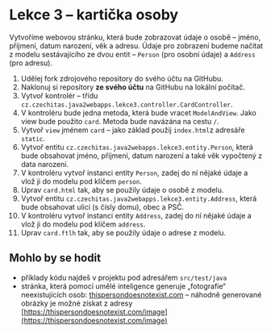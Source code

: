 # Lekce 3 – kartička osoby

Vytvoříme webovou stránku, která bude zobrazovat údaje o osobě – jméno, příjmení, datum narození, věk a adresu. Údaje pro zobrazení budeme načítat z modelu
sestávajícího ze dvou entit – `Person` (pro osobní údaje) a `Address` (pro adresu). 

1. Udělej fork zdrojového repository do svého účtu na GitHubu.
1. Naklonuj si repository **ze svého účtu** na GitHubu na lokální počítač.
1. Vytvoř kontrolér – třídu `cz.czechitas.java2webapps.lekce3.controller.CardController`.
1. V kontroléru bude jedna metoda, která bude vracet `ModelAndView`. Jako view bude použito `card`. Metoda bude navázána na cestu `/`.
1. Vytvoř `view` jménem `card` – jako základ použij `index.html`z adresáře `static`.
1. Vytvoř entitu `cz.czechitas.java2webapps.lekce3.entity.Person`, která bude obsahovat jméno, příjmení, datum narození a také věk vypočtený z data narození.    
1. V kontroléru vytvoř instanci entity `Person`, zadej do ní nějaké údaje a vlož ji do modelu pod klíčem `person`.
1. Uprav `card.html` tak, aby se použily údaje o osobě z modelu.
1. Vytvoř entitu `cz.czechitas.java2webapps.lekce3.entity.Address`, která bude obsahovat ulici (s čísly domu), obec a PSČ.
1. V kontroléru vytvoř instanci entity `Address`, zadej do ní nějaké údaje a vlož ji do modelu pod klíčem `address`.
1. Uprav `card.ftlh` tak, aby se použily údaje o adrese z modelu.

## Mohlo by se hodit
* příklady kódu najdeš v projektu pod adresářem `src/test/java`
* stránka, která pomocí umělé inteligence generuje „fotografie“ neexistujících osob: [thispersondoesnotexist.com](https://thispersondoesnotexist.com/) – 
  náhodně generované obrázky je možné získat z adresy [https://thispersondoesnotexist.com/image](https://thispersondoesnotexist.com/image)
